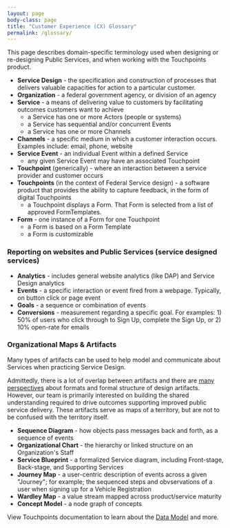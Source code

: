 ```yaml
---
layout: page
body-class: page
title: "Customer Experience (CX) Glossary"
permalink: /glossary/
---
```


This page describes domain-specific
terminology used when designing or re-designing Public Services,
and when working with the Touchpoints product.

* **Service Design** - the specification and construction of processes that delivers valuable capacities for action to a particular customer.
* **Organization** - a federal government agency, or division of an agency
* **Service** - a means of delivering value to customers by facilitating outcomes customers want to achieve
  * a Service has one or more Actors (people or systems)
  * a Service has sequential and/or concurrent Events
  * a Service has one or more Channels
* **Channels** - a specific medium in which a customer interaction occurs. Examples include: email, phone, website
* **Service Event** - an individual Event within a defined Service
  * any given Service Event may have an associated Touchpoint
* **Touchpoint** (generically) - where an interaction between a service provider and customer occurs
* **Touchpoints** (in the context of Federal Service design) - a software product that provides the ability to capture feedback, in the form of digital Touchpoints
  * a Touchpoint displays a Form. That Form is selected from a list of approved FormTemplates.
* **Form** - one instance of a Form for one Touchpoint
  * a Form is based on a Form Template
  * a Form is customizable

### Reporting on websites and Public Services (service designed services)

* **Analytics** - includes general website analytics (like DAP) and Service Design analytics
* **Events** - a specific interaction or event fired from a webpage. Typically, on button click or page event
* **Goals** - a sequence or combination of events
* **Conversions** - measurement regarding a specific goal. For examples: 1) 50% of users who click through to Sign Up, complete the Sign Up, or 2) 10% open-rate for emails

### Organizational Maps & Artifacts

Many types of artifacts can be used to help
model and communicate about Services
when practicing Service Design.

Admittedly, there is a lot of overlap between artifacts and there are [many perspectives](https://medium.com/leading-service-design/service-mapping-and-different-types-of-maps-604a1a22e22c)
about formats and formal structure of design artifacts.
However, our team is primarily interested
on building the shared understanding required
to drive outcomes supporting improved public service delivery.
These artifacts serve as maps of a territory,
but are not to be confused with the territory itself.

* **Sequence Diagram** - how objects pass messages back and forth, as a sequence of events
* **Organizational Chart** - the hierarchy or linked structure on an Organization's Staff
* **Service Blueprint** - a formalized Service diagram, including Front-stage, Back-stage, and Supporting Services
* **Journey Map** - a user-centric description of events across a given "Journey"; for example; the sequenced steps and obvservations of a user when signing up for a Vehicle Registration
* **Wardley Map** - a value stream mapped across product/service maturity
* **Concept Model** - a node graph of concepts

<div class="usa-alert usa-alert-info">
  <div class="usa-alert-body">
    <p class="usa-alert-text">
      View Touchpoints documentation to learn about the
      <a href="https://github.com/GSA/touchpoints/wiki/Data-Model" target="_blank" rel="noopener">Data Model</a>  
      and more.
    </p>
  </div>
</div>
